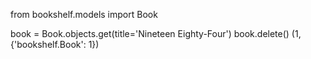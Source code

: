 from bookshelf.models import Book

book = Book.objects.get(title='Nineteen Eighty-Four')
book.delete()
(1, {'bookshelf.Book': 1})